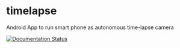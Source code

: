 # timelapse
Android App to run smart phone as autonomous time-lapse camera

<a href='https://timelapse.readthedocs.io/en/latest/?badge=latest'>
    <img src='https://readthedocs.org/projects/timelapse/badge/?version=latest' alt='Documentation Status' />
</a>
